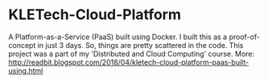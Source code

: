 # KLETech-Cloud-Platform
A Platform-as-a-Service (PaaS) built using Docker. I built this as a proof-of-concept in just 3 days. So, things are pretty scattered in the code.
This project was a part of my 'Distributed and Cloud Computing' course.
More: http://readbit.blogspot.com/2018/04/kletech-cloud-platform-paas-built-using.html
